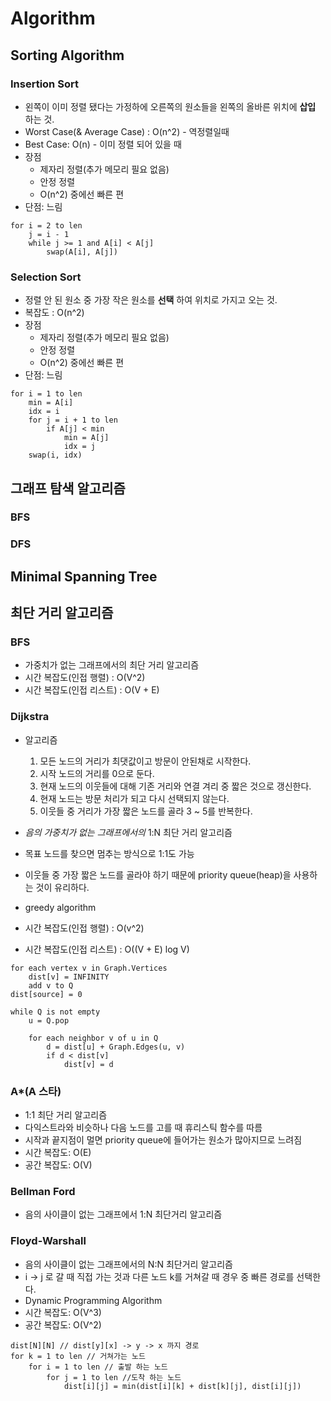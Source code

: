 # Algorithm

## Sorting Algorithm
### Insertion Sort
* 왼쪽이 이미 정렬 됐다는 가정하에 오른쪽의 원소들을 왼쪽의 올바른 위치에 **삽입** 하는 것.
* Worst Case(& Average Case) : O(n^2) - 역정렬일때 
* Best Case: O(n) - 이미 정렬 되어 있을 때
* 장점
	- 제자리 정렬(추가 메모리 필요 없음)
	- 안정 정렬
	- O(n^2) 중에선 빠른 편
* 단점: 느림
```
for i = 2 to len
	j = i - 1
	while j >= 1 and A[i] < A[j]
		swap(A[i], A[j])
```

### Selection Sort
* 정렬 안 된 원소 중 가장 작은 원소를 **선택** 하여 위치로 가지고 오는 것.
* 복잡도 : O(n^2)
* 장점
	- 제자리 정렬(추가 메모리 필요 없음)
	- 안정 정렬
	- O(n^2) 중에선 빠른 편
* 단점: 느림
```
for i = 1 to len
	min = A[i]
	idx = i
	for j = i + 1 to len
		if A[j] < min
			min = A[j]
			idx = j
	swap(i, idx)
```

## 그래프 탐색 알고리즘

### BFS

### DFS

## Minimal Spanning Tree

## 최단 거리 알고리즘

### BFS

* 가중치가 없는 그래프에서의 최단 거리 알고리즘
* 시간 복잡도(인접 행렬) : O(V^2)
* 시간 복잡도(인접 리스트) : O(V + E)

### Dijkstra

* 알고리즘
	1. 모든 노드의 거리가 최댓값이고 방문이 안된채로 시작한다.
	2. 시작 노드의 거리를 0으로 둔다.
	3. 현재 노드의 이웃들에 대해 기존 거리와 연결 겨리 중 짧은 것으로 갱신한다.
	4. 현재 노드는 방문 처리가 되고 다시 선택되지 않는다.
	5. 이웃들 중 거리가 가장 짧은 노드를 골라 3 ~ 5를 반복한다.

* *음의 가중치가 없는 그래프에서의* 1:N 최단 거리 알고리즘
* 목표 노드를 찾으면 멈추는 방식으로 1:1도 가능 
* 이웃들 중 가장 짧은 노드를 골라야 하기 때문에 priority queue(heap)을 사용하는 것이 유리하다.
* greedy algorithm
* 시간 복잡도(인접 행렬) : O(v^2)
* 시간 복잡도(인접 리스트) : O((V + E) log V)
```
for each vertex v in Graph.Vertices
	dist[v] = INFINITY
	add v to Q
dist[source] = 0

while Q is not empty
	u = Q.pop

	for each neighbor v of u in Q
		d = dist[u] + Graph.Edges(u, v)
		if d < dist[v]
			dist[v] = d
```

### A*(A 스타)

* 1:1 최단 거리 알고리즘
* 다익스트라와 비슷하나 다음 노드를 고를 때 휴리스틱 함수를 따름
* 시작과 끝지점이 멀면 priority queue에 들어가는 원소가 많아지므로 느려짐
* 시간 복잡도: O(E)
* 공간 복잡도: O(V)

### Bellman Ford

* 음의 사이클이 없는 그래프에서 1:N 최단거리 알고리즘

### Floyd-Warshall

* 음의 사이클이 없는 그래프에서의 N:N 최단거리 알고리즘
* i -> j 로 갈 때 직접 가는 것과 다른 노드 k를 거쳐갈 때 경우 중 빠른 경로를 선택한다.
* Dynamic Programming Algorithm
* 시간 복잡도: O(V^3)
* 공간 복잡도: O(V^2)
```
dist[N][N] // dist[y][x] -> y -> x 까지 경로
for k = 1 to len // 거쳐가는 노드
	for i = 1 to len // 출발 하는 노드
		for j = 1 to len //도착 하는 노드
			dist[i][j] = min(dist[i][k] + dist[k][j], dist[i][j])
```